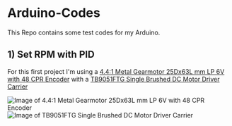 # Arduino-Codes

This Repo contains some test codes for my Arduino.

## 1) Set RPM with PID

For this first project I'm using a [4.4:1 Metal Gearmotor 25Dx63L mm LP 6V with 48 CPR Encoder](https://www.pololu.com/product/4821) with a  [TB9051FTG Single Brushed DC Motor Driver Carrier](https://www.pololu.com/product/2997)

![Image of 4.4:1 Metal Gearmotor 25Dx63L mm LP 6V with 48 CPR Encoder](https://a.pololu-files.com/picture/0J9890.600x480.jpg?c6dfea6448bb8ef0cef701de2d59b4d6)
![Image of TB9051FTG Single Brushed DC Motor Driver Carrier](https://a.pololu-files.com/picture/0J8733.600x480.jpg?6e24fd8931ba87add62991cc66c0975a)
